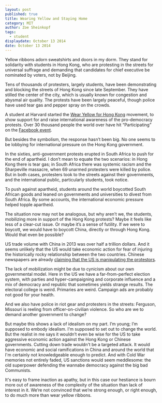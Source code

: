 ```yaml
---
layout: post
published: true
title: Wearing Yellow and Staying Home
category: MIT
author: Zoe Sheinkopf
tags: 
  - student
displaydate: October 13 2014
date: October 13 2014
---
```


Yellow ribbons adorn sweatshirts and doors in my dorm. They stand for solidarity with students in Hong Kong, who are protesting in the streets for universal suffrage and demanding that candidates for chief executive be nominated by voters, not by Beijing.

Tens of thousands of protesters, largely students, have been demonstrating and blocking the streets of Hong Kong since late September. They have stilled the center of the city, which is usually known for congestion and abysmal air quality. The protests have been largely peaceful, though police have used tear gas and pepper spray on the crowds.

A student at Harvard started the [Wear Yellow for Hong Kong](http://time.com/3449449/hong-kong-china-students-democracy-demonstrations/) movement, to show support for and raise international awareness of the pro-democracy protests. Over 30 thousand people the world over have hit “Participating” on the [Facebook event](https://www.facebook.com/events/448929675246041/?fref=ts). 

But besides the symbolism, the response hasn’t been big. No one seems to be lobbying for international pressure on the Hong Kong government.

In the sixties, anti-government protests erupted in South Africa to push for the end of apartheid. I don’t mean to equate the two scenarios: in Hong Kong there is tear gas; in South Africa there was systemic racism and the Sharpeville massacre, when 69 unarmed protesters were killed by police. But in both cases, protesters took to the streets against their governments, and the international public, particularly students, took notice.
	
To push against apartheid, students around the world boycotted South African goods and leaned on governments and universities to divest from South Africa. By some accounts, the international economic pressure helped topple apartheid.

The situation now may not be analogous, but why aren’t we, the students, mobilizing more in support of the Hong Kong protests? Maybe it feels like less of a clear-cut issue. Or maybe it’s a sense of futility. If we were to boycott, we would have to boycott China, directly or through Hong Kong. Would that even be possible?

US trade volume with China in 2013 was over half a trillion dollars. And it seems unlikely that the US would take economic action for fear of injuring the historically rocky relationship between the two countries. Chinese newspapers are already [claiming that the US is manipulating the protestors](http://online.wsj.com/articles/china-u-s-standoff-deepens-over-hong-kong-protests-1413047637).

The lack of mobilization might be due to cynicism about our own governmental model. Here in the US we have a far-from-perfect election system, with parties and hyper-campaigning and corporate influence and a mix of democracy and republic that sometimes yields strange results. The electoral college is weird. Primaries are weird. Campaign ads are probably not good for your health.

And we also have police in riot gear and protesters in the streets: Ferguson, Missouri is reeling from officer-on-civilian violence. So who are we to demand another government to change? 

But maybe this shows a lack of idealism on my part. I’m young; I’m supposed to embody idealism. I'm supposed to set out to change the world. But the realist in me says it wouldn’t even be wise for the US to take aggressive economic action against the Hong Kong or Chinese governments. Cutting down trade wouldn't be a targeted attack. It would have economic and social ramifications in China and around the world that I'm certainly not knowledgeable enough to predict. And with Cold War memories not entirely faded, US sanctions would seem meddlesome: the old superpower defending the wannabe democracy against the big bad Communists.

It's easy to frame inaction as apathy, but in this case our hestiance is bourn more out of awareness of the complexity of the situation than lack of interest in it. We’re not convinced that we’re strong enough, or right enough, to do much more than wear yellow ribbons.